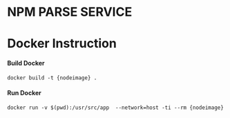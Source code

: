 # NPM PARSE SERVICE

# Docker Instruction

#### Build Docker
`docker build -t {nodeimage} .`  

#### Run Docker
`docker run -v $(pwd):/usr/src/app  --network=host -ti --rm {nodeimage}`